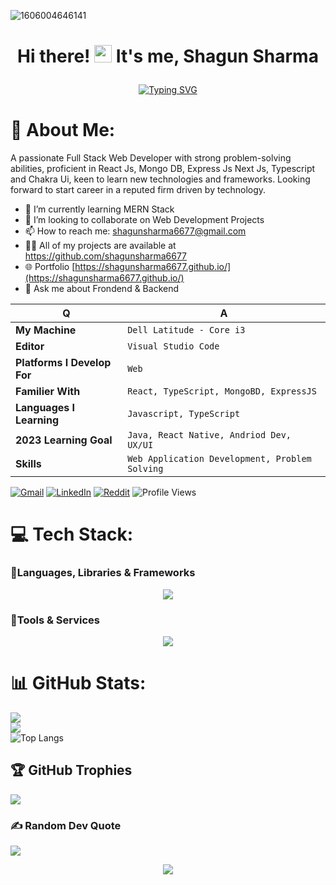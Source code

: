 ![1606004646141](https://user-images.githubusercontent.com/108183568/236877254-0a25c439-a03e-4741-b608-9ee96fcd592f.jpg)

# <p align="center">Hi there! <img src="https://media.giphy.com/media/hvRJCLFzcasrR4ia7z/giphy.gif" width="28"> It's me, Shagun Sharma</p>


<div align="center">
  
[![Typing SVG](https://readme-typing-svg.herokuapp.com?font=Fira+Code&size=25&pause=800&color=28F765&width=480&lines=A+Full+Stack+Web+Developer)](https://git.io/typing-svg)
  
</div>

# 💫 About Me:
A passionate Full Stack Web Developer with strong problem-solving abilities, proficient in React Js, Mongo DB, Express Js Next Js, Typescript and Chakra Ui, keen to learn new technologies and frameworks. Looking forward to start career in a reputed firm driven by technology.
- 🌱 I’m currently learning MERN Stack 
- 👯 I’m looking to collaborate on Web Development Projects 
- 📫 How to reach me: shagunsharma6677@gmail.com
- 👨‍💻 All of my projects are available at https://github.com/shagunsharma6677
- 🌐 Portfolio [https://shagunsharma6677.github.io/](https://shagunsharma6677.github.io/)  
- 💬 Ask me about Frondend & Backend 

<div align="left">

| Q                           | A                                        |
| --------------------------- | ---------------------------------------- |
| **My Machine**              | `Dell Latitude - Core i3`                |
| **Editor**                  | `Visual Studio Code`                     |
| **Platforms I Develop For** | `Web`                       |
| **Familier With**           | `React, TypeScript, MongoBD, ExpressJS` |
| **Languages I Learning**    | `Javascript, TypeScript`                   |
| **2023 Learning Goal**      | `Java, React Native, Andriod Dev, UX/UI`   |
| **Skills**                  | `Web Application Development, Problem Solving` |
  

</div>

[![Gmail](https://img.shields.io/badge/Gmail-D14836?style=for-the-badge&logo=gmail&logoColor=white)](https://www.google.com/url?sa=t&rct=j&q=&esrc=s&source=web&cd=&cad=rja&uact=8&ved=2ahUKEwjS8qjg0vv8AhXk1TgGHd8JCpkQFnoECAsQAQ&url=http%3A%2F%2Fgmail.com%2F&usg=AOvVaw1IY5DlHv7sVJiBpcgaXCjz) [![LinkedIn](https://img.shields.io/badge/linkedin-%230077B5.svg?style=for-the-badge&logo=linkedin&logoColor=white)](https://www.linkedin.com/in/shagun-s-84b0a6238/) [![Reddit](https://img.shields.io/badge/Reddit-FF4500?style=for-the-badge&logo=reddit&logoColor=white)](https://www.reddit.com/user/i_nicCk__) ![Profile Views](https://komarev.com/ghpvc/?username=shagunsharma6677)


# 💻 Tech Stack:

### 🧩Languages, Libraries & Frameworks

<p align="center">
  <a href="https://skillicons.dev">
    <img src="https://skillicons.dev/icons?i=html,bootstrap,typescript,react,redux,nodejs,nextjs,tailwind,css,express,js,materialui,mongodb,babel,chakra" />
  </a>
</p>

### 🧩Tools & Services

<p align="center">
  <a href="https://skillicons.dev">
    <img src="https://skillicons.dev/icons?i=git,vercel,vite,vscode,postman,github,heroku,firebase,netlify,nodejs,postman" />
  </a>
</p>



# 📊 GitHub Stats:
![](https://github-readme-stats.vercel.app/api?username=shagunsharma6677&theme=dark&show_icons=true)
<br/>
![](https://github-readme-streak-stats.herokuapp.com/?user=shagunsharma6677&theme=dark&hide_border=false)
<br/>
![Top Langs](https://github-readme-stats.vercel.app/api/top-langs/?username=shagunsharma6677&theme=dark&show_icons=true)
<br/>

## 🏆 GitHub Trophies
![](https://github-profile-trophy.vercel.app/?username=shagunsharma6677&theme=dark&no-frame=false&no-bg=true&margin-w=4)

### ✍️ Random Dev Quote
![](https://quotes-github-readme.vercel.app/api?type=horizontal&theme=dark)

<p align="center">
  <img  src="https://raw.githubusercontent.com/Trilokia/Trilokia/379277808c61ef204768a61bbc5d25bc7798ccf1/bottom_header.svg" color="black">
  </p>
